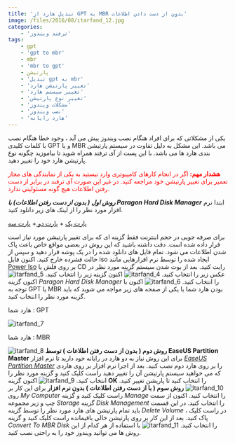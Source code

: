 ```yaml
---
title: 'تبدیل هارد از GPT به MBR بدون از دست دادن اطلاعات'
image: /files/2016/08/itarfand_12.jpg
categories:
    - 'ترفند ویندوز'
tags:
    - gpt
    - 'gpt to mbr'
    - mbr
    - 'mbr to gpt'
    - پارتیشن
    - 'تبدیل gpt به mbr'
    - 'تغییر پارتیشن هارد'
    - 'تغییر سیستم هارد'
    - 'تغییر نوع پارتیشن'
    - 'مشکلات ویندوز'
    - 'نصب ویندوز'
    - 'هارد رایانه'
---
```


 یکی از مشکلاتی که برای افراد هنگام نصب ویندوز پیش می آید ، وجود خطا هنگام نصب با کلمات کلیدی GPT و یا MBR می باشد. این مشکل به دلیل تفاوت در سیستم پارتیشن بندی هارد ها می باشد. با این پست از آی ترفند همراه شوید تا بیاموزید چگونه نوع پارتیشن هارد خود را تغییر دهید.

 <span style="color:#FF0000;">**هشدار مهم:** اگر در انجام کارهای کامپیوتری وارد نیستید به یکی از نمایندگی های مجاز تعمیر برای تغییر پارتیشن خود مراجعه کنید. در غیر این صورت آی ترفند در برابر از دست رفتن اطلاعات هیچ گونه مسئولیتی ندارد.</span>

 ***روش اول ( بدون از دست رفتن اطلاعات) با Paragon Hard Disk Manager*** ابتدا نرم افزار مورد نظر را از لینک های زیر دانلود کنید.

 [پارت یک](http://s5.picofile.com/file/8134817842/HBCD15_2_US_Keyboard_Paragon_Hard_Disk_Manager_Only_part1_OF_3.rar.html) + [پارت دو ](http://s5.picofile.com/file/8134818792/HBCD15_2_US_Keyboard_Paragon_Hard_Disk_Manager_Only_part2_OF_3.rar.html) + [پارت سه](http://s5.picofile.com/file/8134819484/HBCD15_2_US_Keyboard_Paragon_Hard_Disk_Manager_Only_part3_OF_3.rar.html)  

 برای صرفه جویی در حجم اینترنت فقط گزینه ای که برای تغییر پارتیشن مورد نیاز است قرار داده شده است. دقت داشته باشید که این روش در بعضی مواقع خاص باعث پاک شدن اطلاعات می شود. تمام فایل های دانلود شده را در یک پوشه قرار دهید و سپس از حالت فشرده خارج کنید. اکنون فایل iso ایجاد شده را توسط نرم افزارهایی مانند [Power Iso](http://soft98.ir/software/Cd-dvd-tools/455-PowerISO.html) بر روی فلش یا CD رایت کنید. بعد از بوت شدن سیستم گزینه مورد نظر در عکس زیر را انتخاب کنید. ![itarfand_4](/files/2016/08/itarfand_4.jpg) اکنون گزینه زیر را انتخاب کنید. ![itarfand_5](/files/2016/08/itarfand_5.jpg) اکنون گزینه *Paragon Hard Disk Manager* را انتخاب کنید. ![itarfand_6](/files/2016/08/itarfand_6.jpg) اکنون با توجه به GPT یا MBR بودن هارد شما با یکی از صفحه های زیر مواجه می شوید که باید گزینه مورد نظر را انتخاب کنید.

 هارد شما : GPT

 ![itarfand_7](/files/2016/08/itarfand_7.jpg)  

 هارد شما : MBR

 ![itarfand_8](/files/2016/08/itarfand_8.jpg) **روش دوم ( بدون از دست رفتن اطلاعات ) توسط EaseUS Partition Master** برای این روش نیاز به دو هارد در رایانه خود دارید تا نرم افزار *[EaseUS Partition Master](http://soft98.ir/software/partition/233-EASEUS-Partition-Master-Pro.html)* را بر روی هارد دوم نصب کنید. بعد از اجرا نرم افزار بر روی هاردی که می خواهید سیستم پارتیشن آن را تغییر دهید راست کلیک کنید و گزینه مورد نظر را انتخاب کنید. ![itarfand_9](/files/2016/08/itarfand_9-1.jpg) اکنون گزینه **OK** را انتخاب کنید تا پاریشن تغییر کنید. ![itarfand_10](/files/2016/08/itarfand_10.jpg) **روش سوم ( با از دست رفتن اطلاعات ) بدون نرم افزار** برای این کار بر روی *My Computer* راست کلیک کنید و گزینه *Manage* را انتخاب کنید. اکنون از سمت چپ و زیر مجموعه *Storage* گزینه *Disk Management* را انتخاب کنید. در این قسمت باید تمام پارتیشن های هارد مورد نظر را توسط گزینه *Delete Volume* در راست کلیک ، پاک کنید. بعد از این کار بر روی پارتیشن خالی باقیمانده راست کلیک کنید و گزینه *Convert To MBR Disk* را انتخاب کنید. ![itarfand_11](/files/2016/08/itarfand_11.jpg) با استفاده از هر کدام از این روش ها می توانید ویندوز خود را به راحتی نصب کنید.